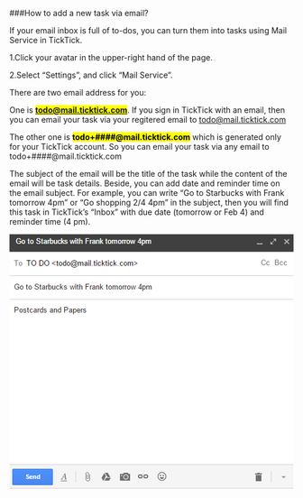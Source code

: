 ###How to add a new task via email?

If your email inbox is full of to-dos, you can turn them into tasks using Mail Service in TickTick.

1.Click your avatar in the upper-right hand of the page.

2.Select “Settings”, and click “Mail Service”.

There are two email address for you:

One is **<mark>todo@mail.ticktick.com</mark>**. If you sign in TickTick with an email, then you can email your task via your regitered email to todo@mail.ticktick.com


The other one is **<mark>todo+####@mail.ticktick.com<mark>** which is generated only for your TickTick account. So you can  email your task via any email to todo+####@mail.ticktick.com


The subject of the email will be the title of the task while the content of the email will be task details. Beside, you can add date and reminder time on the email subject. For example, you can write “Go to Starbucks with Frank tomorrow 4pm” or “Go shopping 2/4 4pm” in the subject, then you will find this task in TickTick’s “Inbox” with due date (tomorrow or Feb 4) and reminder time (4 pm).


![](../images/email.png)
